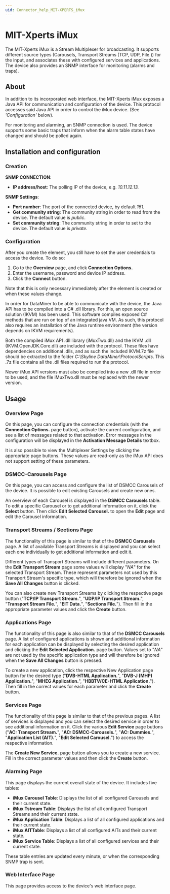 ```yaml
---
uid: Connector_help_MIT-XPERTS_iMux
---
```


# MIT-Xperts iMux

The MIT-Xperts iMux is a Stream Multiplexer for broadcasting. It supports different source types (Carousels, Transport Streams (TCP, UDP, File.)) for the input, and associates these with configured services and applications. The device also provides an SNMP interface for monitoring (alarms and traps).

## About

In addition to its incorporated web interface, the MIT-Xperts iMux exposes a Java API for communication and configuration of the device. This protocol accesses said Java API in order to control the iMux device. (See *'Configuration'* below).

For monitoring and alarming, an SNMP connection is used. The device supports some basic traps that inform when the alarm table states have changed and should be polled again.

## Installation and configuration

### Creation

**SNMP CONNECTION**:

- **IP address/host**: The polling IP of the device, e.g. *10.11.12.13.*

**SNMP Settings**:

- **Port number**: The port of the connected device, by default *161.*
- **Get community string**: The community string in order to read from the device. The default value is *public*.
- **Set community string**: The community string in order to set to the device. The default value is *private.*

### Configuration

After you create the element, you still have to set the user credentials to access the device. To do so:

1.  Go to the **Overview** page, and click **Connection Options.**
2.  Enter the username, password and device IP address.
3.  Click the **Connect** button.

Note that this is only necessary immediately after the element is created or when these values change.

In order for DataMiner to be able to communicate with the device, the Java API has to be compiled into a C# .dll library. For this, an open source solution (IKVM) has been used. This software compiles exposed C# methods that are run on top of an integrated java VM. As such, this protocol also requires an installation of the Java runtime environment (the version depends on IKVM requirements).

Both the compiled iMux API .dll library (iMuxTwo.dll) and the IKVM .dll (IKVM.OpenJDK.Core.dll) are included with the protocol. These files have dependencies on additional .dlls, and as such the included IKVM.7z file should be extracted to the folder *C:\Skyline DataMiner\ProtocolScripts*. This .7z file contains all the .dll files required to run the protocol.

Newer iMux API versions must also be compiled into a new .dll file in order to be used, and the file iMuxTwo.dll must be replaced with the newer version.

## Usage

### Overview Page

On this page, you can configure the connection credentials (with the **Connection Options.** page button), activate the current configuration, and see a list of messages related to that activation. Error messages in the configuration will be displayed in the **Activation Message Details** textbox.

It is also possible to view the Multiplexer Settings by clicking the appropriate page buttons. These values are read-only as the iMux API does not support setting of these parameters.

### DSMCC-Carousels Page

On this page, you can access and configure the list of DSMCC Carousels of the device. It is possible to edit existing Carousels and create new ones.

An overview of each Carousel is displayed in the **DSMCC Carousels** table. To edit a specific Carousel or to get additional information on it, click the **Select** button. Then click **Edit Selected Carousel.** to open the **Edit** page and edit the Carousel information.

### Transport Streams / Sections Page

The functionality of this page is similar to that of the **DSMCC Carousels** page. A list of available Transport Streams is displayed and you can select each one individually to get additional information and edit it.

Different types of Transport Streams will include different parameters. On the **Edit Transport Stream** page some values will display "*NA*" for the selected Transport Stream. These represent parameters not used by this Transport Stream's specific type, which will therefore be ignored when the **Save All Changes** button is clicked.

You can also create new Transport Streams by clicking the respective page button ("**TCP/IP Transport Stream.**", "**UDP/IP Transport Stream.**", "**Transport Stream File.**", "**EIT Data.**", "**Sections File.**"). Then fill in the appropriate parameter values and click the **Create** button.

### Applications Page

The functionality of this page is also similar to that of the **DSMCC Carousels** page. A list of configured applications is shown and additional information for each application can be displayed by selecting the desired application and clicking the **Edit Selected Application.** page button. Values set to "*NA*" are not used by the specific application type and will therefore be ignored when the **Save All Changes** button is pressed.

To create a new application, click the respective New Application page button for the desired type ("**DVB-HTML Application.**", "**DVB-J (MHP) Application.**", "**MHEG Application.**", "**HBBTV/CE-HTML Application.**"). Then fill in the correct values for each parameter and click the **Create** button.

### Services Page

The functionality of this page is similar to that of the previous pages. A list of services is displayed and you can select the desired service in order to see additional information on it. Click the various **Edit Service** page buttons ("**AC: Transport Stream.**", "**AC: DSMCC-Carousels.**", "**AC: Dummies.**", "**Application List (AIT).**", "**Edit Selected Carousel.**") to access the respective information.

The **Create New Service.** page button allows you to create a new service. Fill in the correct parameter values and then click the **Create** button.

### Alarming Page

This page displays the current overall state of the device. It includes five tables:

- **iMux Carousel Table**: Displays the list of all configured Carousels and their current state.
- **iMux Tstream Table**: Displays the list of all configured Transport Streams and their current state.
- **iMux Application Table**: Displays a list of all configured applications and their current state.
- **iMux AITTable**: Displays a list of all configured AITs and their current state.
- **iMux Service Table**: Displays a list of all configured services and their current state.

These table entries are updated every minute, or when the corresponding SNMP trap is sent.

### Web Interface Page

This page provides access to the device's web interface page.

